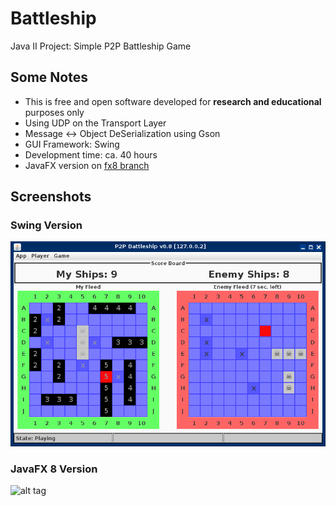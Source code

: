 # Battleship
Java II Project: Simple P2P Battleship Game

## Some Notes

* This is free and open software developed for **research and educational** purposes only
* Using UDP on the Transport Layer
* Message <-> Object DeSerialization using Gson
* GUI Framework: Swing
* Development time: ca. 40 hours
* JavaFX version on [fx8 branch](../../tree/fx8)

## Screenshots
### Swing Version
![alt tag](docs/battleship.png)
### JavaFX 8 Version
![alt tag](../fx8/docs/battleship_fx8.png)
